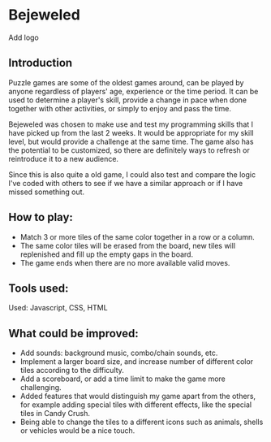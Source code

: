 # Bejeweled

Add logo

## Introduction

Puzzle games are some of the oldest games around, can be played by anyone regardless of players' age, experience or the time period. It can be used to determine a player's skill, provide a change in pace when done together with other activities, or simply to enjoy and pass the time.

Bejeweled was chosen to make use and test my programming skills that I have picked up from the last 2 weeks. It would be appropriate for my skill level, but would provide a challenge at the same time. The game also has the potential to be customized, so there are definitely ways to refresh or reintroduce it to a new audience.

Since this is also quite a old game, I could also test and compare the logic I've coded with others to see if we have a similar approach or if I have missed something out.

## How to play:

- Match 3 or more tiles of the same color together in a row or a column.
- The same color tiles will be erased from the board, new tiles will replenished and fill up the empty gaps in the board.
- The game ends when there are no more available valid moves.

## Tools used:

Used: Javascript, CSS, HTML

## What could be improved:

- Add sounds: background music, combo/chain sounds, etc.
- Implement a larger board size, and increase number of different color tiles according to the difficulty.
- Add a scoreboard, or add a time limit to make the game more challenging.
- Added features that would distinguish my game apart from the others, for example adding special tiles with different effects, like the special tiles in Candy Crush.
- Being able to change the tiles to a different icons such as animals, shells or vehicles would be a nice touch.
